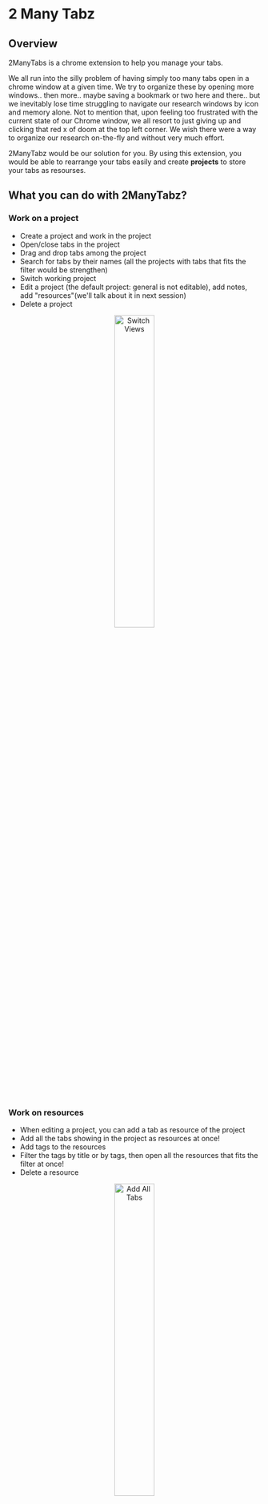 # 2 Many Tabz

## Overview
2ManyTabs is a chrome extension to help you manage your tabs. 

We all run into the silly problem of having simply too many tabs open in a chrome window at a given time. We try to organize these by opening more windows.. then more.. maybe saving a bookmark or two here and there.. but we inevitably lose time struggling to navigate our research windows by icon and memory alone. Not to mention that, upon feeling too frustrated with the current state of our Chrome window, we all resort to just giving up and clicking that red x of doom at the top left corner. We wish there were a way to organize our research on-the-fly and without very much effort.

2ManyTabz would be our solution for you. By using this extension, you would be able to rearrange your tabs easily and create **projects** to store your tabs as resourses.

## What you can do with 2ManyTabz?

### Work on a project
- Create a project and work in the project
- Open/close tabs in the project
- Drag and drop tabs among the project
- Search for tabs by their names (all the projects with tabs that fits the filter would be strengthen)
- Switch working project
- Edit a project (the default project: general is not editable), add notes, add "resources"(we'll talk about it in next session)
- Delete a project

<p align="center">
  <img src="_static/switchViews.gif" alt = "Switch Views" width="40%">
</p>

### Work on resources
- When editing a project, you can add a tab as resource of the project
- Add all the tabs showing in the project as resources at once!
- Add tags to the resources
- Filter the tags by title or by tags, then open all the resources that fits the filter at once!
- Delete a resource

<p align="center">
  <img src="_static/addAllTabs.gif" alt = "Add All Tabs" width="40%">
</p>

### Synchronize your data to the cloud
- If the user is not signed in, all the data about the projects would be stored in local storage
- If the user has signed in, the data would be stored in the server's database
- If the user choose to synchronize the data, then at the begining the local data would be uploaded to the server for merging. After that, each operation would change both the local data and data in the remote database

<p align="center">
  <img src="_static/login_and_synchronize.gif" alt = "login and synchronize" width="40%">
</p>

## Try it by yourself
* You could simply go to this page:  
  https://chrome.google.com/webstore/detail/2manytabz/lpddhdnkblogiooieonlanekgbkcmcoa  
  and click on "Add to Chrome"
* Turn on the extension by clicking the blue radio button at the bottom right corner of the extension box.

## Architecture

### Front-end
We use React for the UI, and use Redux to manage the data.

#### Popup page components

##### App
* Routing to 3 pages and modals
* A footer to control login status
 (Links to an external site.)TabManager:

##### TabView
* Filter tabs according to title
* Switch between grid view and list view
* Capture and show the screenshot for the grid view
* Click to go to a tab
* Click to close a tab
* Drag a tab to a project

##### PojectList
* Show project list (projectName + tabName + and n other tabs)
* Show projects with tabs that fulfill the filter as strong
* Switch active project (class : choosen)
* Close all the tabs in the project
* Create a new project (check if the name exists)
* (Links to an external site.)ProjectDetail:

##### ProjectEditor
* Edit the name and note of a project
* TabView:
* Basicly the same as tab manager (open/close), but can not drag a tab
* Add a tab to current project
* Delete project and go back to tab manager if succeed

##### ResourceView
* Add all opened tabs in the project to resource
* Filter: select box + input, filter by tab or title
* OpenAll: open all the tabs that fits the filter
* Open one tab: by clicking a resource
* Update the resource: when the title and icon of the resource * doesn't match the tab with same url
* Resource: Display the title and tags of a resource
* Click the down button to show detail of the resource and edit the tags
* Bluring event would upload the change of the tags
* Delete the resource

##### Modal
  Recently we have a synchronize modal (To switch the synchronize status), a dialog modal and an error modal  

#### Background page and store
* For the front end, data is stored in the background
* Popup page uses actions (redux for chrome would send them as messages) to change data in store 
* Several listeners are added to listen to tab update/ activate / remove events
* Since direct communication (through stringified js objects, could not convey functions) can not handle promises or handle error, we use aliases to conduct actions in background pages
* Data in store:
```js
const initialState = {
 tabs: {
    tabList: {},
    activeTab: -1,
    activeWindow: -1,
    movingTab: null,
  },
  projects: {
    projectList: loadProjectList(), // An array of projects
    currentProject: JSON.parse(Values.emptyProject), // { projectName: '', projectNote: '', resources: {} }
    activeProj: Values.defaultProject, // General
    synchronizing: 0,
  },
  preferences: loadPreferences(),
  // View: 0 -> ListView, 1 -> GridView
  // Synchronize: -1 -> unknown, 0 -> don't synchronize, 1 -> synchronize
  auth: {
    authenticated: false,
    userName: '',
  },
  error: {
    errorMsg: '',
  },
};
```
A listener is added to store. If the state of store has been changed, write the new preferences to local storage. If has been logged in and not using synchronize, would not update project info, otherwise write the new project list and new current project

#### Communicate with the backend

* Methods are defined in src/modules/ajax.js
* Methods are called from src/background/aliases4project
     
### Back-end
We use Express + MongoDB for the backend.

 * Tab Model
     * URL
     * Title
     * Icon Url
     * Tags 
     * Parent (project id)
 * Project/Folder Model
     * Name
     * Custom Notes
     * User (id of the user who created the project)
 * User model
     * Name
     * Email
     * Password

## Screenshots
![communication among 3 parts](images/communication_for_3_parts.png)

## Authors
* Yaorui Zhang
* Jialing Wu
* Katherine Taylor
* Jackson Harris
* Nathan Albrinck
* Yunjin Tong
  
## Acknowledgments
### References
* [https://thoughtbot.com/blog/redux-for-chrome-extensions](https://thoughtbot.com/blog/redux-for-chrome-extensions)
* [https://blog.csdn.net/weixin_41646716/article/details/89375896](https://blog.csdn.net/weixin_41646716/article/details/89375896)
* [https://blog.logrocket.com/building-a-modal-module-for-react-with-react-router/](https://blog.logrocket.com/building-a-modal-module-for-react-with-react-router/)
* [https://stackoverflow.com/questions/20958078/resize-a-base-64-image-in-javascript-without-using-canvas](https://stackoverflow.com/questions/20958078/resize-a-base-64-image-in-javascript-without-using-canvas)
* [https://dev.to/tchan/web-automation-using-puppeteer-inside-a-chrome-extension-318o](https://dev.to/tchan/web-automation-using-puppeteer-inside-a-chrome-extension-318o)
* [http://jsfiddle.net/robhawkes/gHCJt/](http://jsfiddle.net/robhawkes/gHCJt/)
* [https://medium.com/@jrcreencia/persisting-redux-state-to-local-storage-f81eb0b90e7e](https://medium.com/@jrcreencia/persisting-redux-state-to-local-storage-f81eb0b90e7e)
